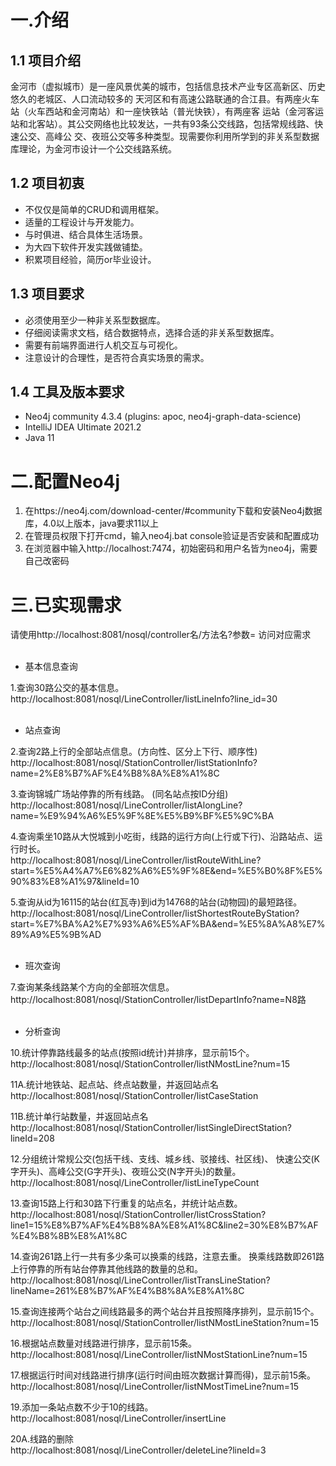 <h1>一.介绍</h1>
<h2>1.1 项目介绍</h2>
金河市（虚拟城市）是⼀座风景优美的城市，包括信息技术产业专区⾼新区、历史悠久的老城区、⼈口流动较多的
天河区和有高速公路联通的合江县。有两座火车站（火车西站和金河南站）和⼀座快铁站（普光快铁），有两座客
运站（金河客运站和北客站）。其公交网络也⽐较发达，⼀共有93条公交线路，包括常规线路、快速公交、高峰公
交、夜班公交等多种类型。现需要你利用所学到的非关系型数据库理论，为金河市设计一个公交线路系统。
<h2>1.2 项目初衷</h2>
<ul>
    <li>不仅仅是简单的CRUD和调用框架。</li>
    <li>适量的工程设计与开发能力。</li>
    <li>与时俱进、结合具体生活场景。</li>
    <li>为大四下软件开发实践做铺垫。</li>
    <li>积累项目经验，简历or毕业设计。</li>
</ul>

<h2>1.3 项目要求</h2>
<ul>
    <li>必须使用至少一种非关系型数据库。</li>
    <li>仔细阅读需求文档，结合数据特点，选择合适的非关系型数据库。</li>
    <li>需要有前端界面进行人机交互与可视化。</li>
    <li>注意设计的合理性，是否符合真实场景的需求。</li>
</ul>

<h2>1.4 工具及版本要求</h2>
<ul>
    <li>Neo4j community 4.3.4 (plugins: apoc, neo4j-graph-data-science)</li>
    <li>IntelliJ IDEA Ultimate 2021.2</li>
    <li>Java 11</li>
</ul>

<h1>二.配置Neo4j</h1>
<ol>
    <li>在https://neo4j.com/download-center/#community下载和安装Neo4j数据库，4.0以上版本，java要求11以上</li>
    <li>在管理员权限下打开cmd，输入neo4j.bat console验证是否安装和配置成功</li>
    <li>在浏览器中输入http://localhost:7474，初始密码和用户名皆为neo4j，需要自己改密码</li>
</ol>

<h1>三.已实现需求</h1>
请使用http://localhost:8081/nosql/controller名/方法名?参数= 访问对应需求<br><br>
<ul>
    <li>基本信息查询</li>
</ul>
1.查询30路公交的基本信息。<br>
http://localhost:8081/nosql/LineController/listLineInfo?line_id=30<br><br>

<ul>
    <li>站点查询</li>
</ul>
2.查询2路上行的全部站点信息。(方向性、区分上下行、顺序性)<br>
http://localhost:8081/nosql/StationController/listStationInfo?name=2%E8%B7%AF%E4%B8%8A%E8%A1%8C<br>

3.查询锦城广场站停靠的所有线路。 (同名站点按ID分组)<br>
http://localhost:8081/nosql/LineController/listAlongLine?name=%E9%94%A6%E5%9F%8E%E5%B9%BF%E5%9C%BA<br>

4.查询乘坐10路从大悦城到小吃街，线路的运行方向(上行或下行)、沿路站点、运行时长。<br>
http://localhost:8081/nosql/LineController/listRouteWithLine?start=%E5%A4%A7%E6%82%A6%E5%9F%8E&end=%E5%B0%8F%E5%90%83%E8%A1%97&lineId=10<br>

5.查询从id为16115的站台(红瓦寺)到id为14768的站台(动物园)的最短路径。 <br>
http://localhost:8081/nosql/LineController/listShortestRouteByStation?start=%E7%BA%A2%E7%93%A6%E5%AF%BA&end=%E5%8A%A8%E7%89%A9%E5%9B%AD<br><br>


<ul>
    <li>班次查询</li>
</ul>
7.查询某条线路某个方向的全部班次信息。<br>
http://localhost:8081/nosql/StationController/listDepartInfo?name=N8路<br><br>

<ul>
    <li>分析查询</li>
</ul>

10.统计停靠路线最多的站点(按照id统计)并排序，显示前15个。 <br>
http://localhost:8081/nosql/StationController/listNMostLine?num=15<br>

11A.统计地铁站、起点站、终点站数量，并返回站点名 <br>
http://localhost:8081/nosql/StationController/listCaseStation<br>

11B.统计单行站数量，并返回站点名<br>
http://localhost:8081/nosql/StationController/listSingleDirectStation?lineId=208<br>

12.分组统计常规公交(包括干线、支线、城乡线、驳接线、社区线)、 快速公交(K字开头)、高峰公交(G字开头)、夜班公交(N字开头)的数量。<br>
http://localhost:8081/nosql/LineController/listLineTypeCount<br>

13.查询15路上行和30路下行重复的站点名，并统计站点数。<br>
http://localhost:8081/nosql/StationController/listCrossStation?line1=15%E8%B7%AF%E4%B8%8A%E8%A1%8C&line2=30%E8%B7%AF%E4%B8%8B%E8%A1%8C<br>

14.查询261路上行一共有多少条可以换乘的线路，注意去重。 换乘线路数即261路上行停靠的所有站台停靠其他线路的数量的总和。<br>
http://localhost:8081/nosql/LineController/listTransLineStation?lineName=261%E8%B7%AF%E4%B8%8A%E8%A1%8C<br>

15.查询连接两个站台之间线路最多的两个站台并且按照降序排列，显示前15个。<br>
http://localhost:8081/nosql/StationController/listNMostLineStation?num=15<br>

16.根据站点数量对线路进行排序，显示前15条。<br>
http://localhost:8081/nosql/LineController/listNMostStationLine?num=15<br>

17.根据运行时间对线路进行排序(运行时间由班次数据计算而得)，显示前15条。<br>
http://localhost:8081/nosql/LineController/listNMostTimeLine?num=15<br>

19.添加一条站点数不少于10的线路。<br>
http://localhost:8081/nosql/LineController/insertLine<br>

20A.线路的删除<br>
http://localhost:8081/nosql/LineController/deleteLine?lineId=3<br>





